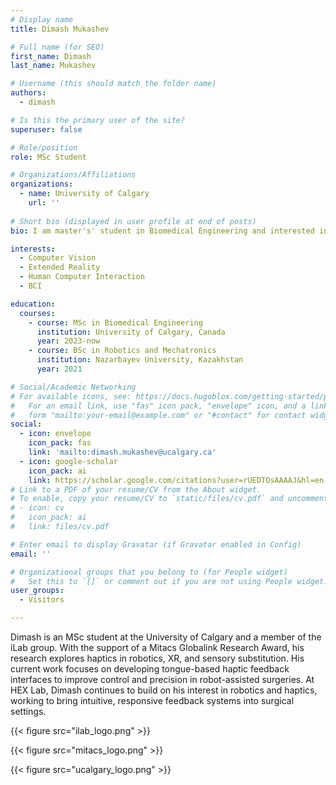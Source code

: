 ```yaml
---
# Display name
title: Dimash Mukashev

# Full name (for SEO)
first_name: Dimash  
last_name: Mukashev

# Username (this should match the folder name)
authors:
  - dimash

# Is this the primary user of the site?
superuser: false

# Role/position
role: MSc Student

# Organizations/Affiliations
organizations:
  - name: University of Calgary
    url: ''
 
# Short bio (displayed in user profile at end of posts)
bio: I am master's' student in Biomedical Engineering and interested in haptics in robotics, XR, and sensory substitution.  

interests:
  - Computer Vision
  - Extended Reality
  - Human Computer Interaction
  - BCI

education:
  courses:   
    - course: MSc in Biomedical Engineering
      institution: University of Calgary, Canada
      year: 2023-now
    - course: BSc in Robotics and Mechatronics
      institution: Nazarbayev University, Kazakhstan
      year: 2021

# Social/Academic Networking
# For available icons, see: https://docs.hugoblox.com/getting-started/page-builder/#icons
#   For an email link, use "fas" icon pack, "envelope" icon, and a link in the
#   form "mailto:your-email@example.com" or "#contact" for contact widget.
social:
  - icon: envelope
    icon_pack: fas
    link: 'mailto:dimash.mukashev@ucalgary.ca'
  - icon: google-scholar
    icon_pack: ai
    link: https://scholar.google.com/citations?user=rUEDTOsAAAAJ&hl=en
# Link to a PDF of your resume/CV from the About widget.
# To enable, copy your resume/CV to `static/files/cv.pdf` and uncomment the lines below.
# - icon: cv
#   icon_pack: ai
#   link: files/cv.pdf

# Enter email to display Gravatar (if Gravatar enabled in Config)
email: ''

# Organizational groups that you belong to (for People widget)
#   Set this to `[]` or comment out if you are not using People widget.
user_groups:
  - Visitors

---
```


Dimash is an MSc student at the University of Calgary and a member of the iLab group. With the support of a Mitacs Globalink Research Award, his research explores haptics in robotics, XR, and sensory substitution. His current work focuses on developing tongue-based haptic feedback interfaces to improve control and precision in robot-assisted surgeries. At HEX Lab, Dimash continues to build on his interest in robotics and haptics, working to bring intuitive, responsive feedback systems into surgical settings.

{{< figure src="ilab_logo.png" >}}

{{< figure src="mitacs_logo.png" >}}

{{< figure src="ucalgary_logo.png" >}}

